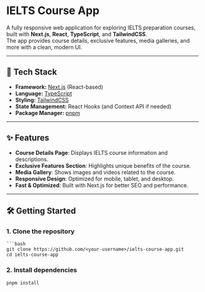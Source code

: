 # IELTS Course App

A fully responsive web application for exploring IELTS preparation courses, built with **Next.js**, **React**, **TypeScript**, and **TailwindCSS**.  
The app provides course details, exclusive features, media galleries, and more with a clean, modern UI.

---

## 🚀 Tech Stack

- **Framework:** [Next.js](https://nextjs.org/) (React-based)
- **Language:** [TypeScript](https://www.typescriptlang.org/)
- **Styling:** [TailwindCSS](https://tailwindcss.com/)
- **State Management:** React Hooks (and Context API if needed)
- **Package Manager:** [pnpm](https://pnpm.io/)

---

## ✨ Features

- **Course Details Page**: Displays IELTS course information and descriptions.
- **Exclusive Features Section**: Highlights unique benefits of the course.
- **Media Gallery**: Shows images and videos related to the course.
- **Responsive Design**: Optimized for mobile, tablet, and desktop.
- **Fast & Optimized**: Built with Next.js for better SEO and performance.

---

## 🛠️ Getting Started

### 1. Clone the repository
    ```bash
    git clone https://github.com/<your-username>/ielts-course-app.git
    cd ielts-course-app

### 2. Install dependencies
    pnpm install
